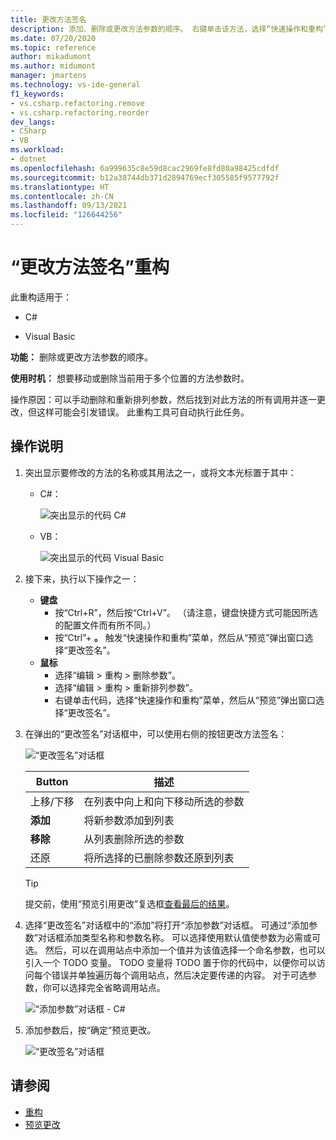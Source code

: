 ```yaml
---
title: 更改方法签名
description: 添加、删除或更改方法参数的顺序。 右键单击该方法，选择“快速操作和重构”，然后选择“更改签名”。
ms.date: 07/20/2020
ms.topic: reference
author: mikadumont
ms.author: midumont
manager: jmartens
ms.technology: vs-ide-general
f1_keywords:
- vs.csharp.refactoring.remove
- vs.csharp.refactoring.reorder
dev_langs:
- CSharp
- VB
ms.workload:
- dotnet
ms.openlocfilehash: 6a999635c8e59d8cac2969fe8fd80a98425cdfdf
ms.sourcegitcommit: b12a38744db371d2894769ecf305585f9577792f
ms.translationtype: HT
ms.contentlocale: zh-CN
ms.lasthandoff: 09/13/2021
ms.locfileid: "126644256"
---
```

# <a name="change-a-method-signature-refactoring"></a>“更改方法签名”重构

此重构适用于：

- C#

- Visual Basic

**功能：** 删除或更改方法参数的顺序。

**使用时机：** 想要移动或删除当前用于多个位置的方法参数时。

操作原因：可以手动删除和重新排列参数，然后找到对此方法的所有调用并逐一更改，但这样可能会引发错误。  此重构工具可自动执行此任务。

## <a name="how-to"></a>操作说明

1. 突出显示要修改的方法的名称或其用法之一，或将文本光标置于其中：

   - C#：

       ![突出显示的代码 C#](media/changesignature-highlight-cs.png)

   - VB：

       ![突出显示的代码 Visual Basic](media/changesignature-highlight-vb.png)

2. 接下来，执行以下操作之一：

   - **键盘**
      - 按“Ctrl+R”，然后按“Ctrl+V”。  （请注意，键盘快捷方式可能因所选的配置文件而有所不同。）
      - 按“Ctrl”+ **。** 触发“快速操作和重构”菜单，然后从“预览”弹出窗口选择“更改签名”。
   - **鼠标**
      - 选择“编辑 > 重构 > 删除参数”。
      - 选择“编辑 > 重构 > 重新排列参数”。
      - 右键单击代码，选择“快速操作和重构”菜单，然后从“预览”弹出窗口选择“更改签名”。

3. 在弹出的“更改签名”对话框中，可以使用右侧的按钮更改方法签名：

   ![“更改签名”对话框](media/change-signature.png)

   | Button | 描述
   | ------ | ---
   | 上移/下移 | 在列表中向上和向下移动所选的参数
   | **添加** | 将新参数添加到列表
   | **移除** | 从列表删除所选的参数
   | 还原 | 将所选择的已删除参数还原到列表

   > [!TIP]
   > 提交前，使用“预览引用更改”复选框[查看最后的结果](../../ide/preview-changes.md)。

4. 选择“更改签名”对话框中的“添加”将打开“添加参数”对话框。 可通过“添加参数”对话框添加类型名称和参数名称。 可以选择使用默认值使参数为必需或可选。 然后，可以在调用站点中添加一个值并为该值选择一个命名参数，也可以引入一个 TODO 变量。 TODO 变量将 TODO 置于你的代码中，以便你可以访问每个错误并单独遍历每个调用站点，然后决定要传递的内容。 对于可选参数，你可以选择完全省略调用站点。

    ![“添加参数”对话框 - C#](media/add-parameter-dialog.png)

5. 添加参数后，按“确定”预览更改。

    ![“更改签名”对话框](media/change-signature.png)

## <a name="see-also"></a>请参阅

- [重构](../refactoring-in-visual-studio.md)
- [预览更改](../../ide/preview-changes.md)